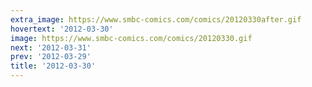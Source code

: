 ```yaml
---
extra_image: https://www.smbc-comics.com/comics/20120330after.gif
hovertext: '2012-03-30'
image: https://www.smbc-comics.com/comics/20120330.gif
next: '2012-03-31'
prev: '2012-03-29'
title: '2012-03-30'
---
```

